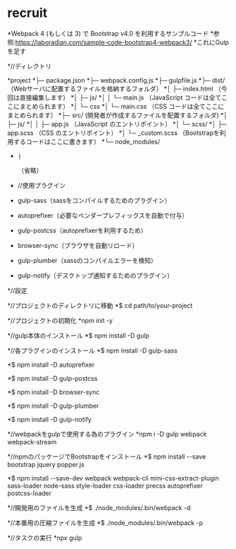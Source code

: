 # recruit
*Webpack 4 (もしくは 3) で Bootstrap v4.0 を利用するサンプルコード
*参照:https://laboradian.com/sample-code-bootstrap4-webpack3/
*これにGulpを足す

*//ディレクトリ

*project
*├─ package.json
*├─ webpack.config.js
*├─ gulpfile.js
*├─ dist/ （Webサーバに配置するファイルを格納するフォルダ）
*│    ├─ index.html （今回は直接編集します）
*│    ├─ js/
*│    │  └─ main.js （JavaScript コードは全てここにまとめられます）
*│    └─ css
*│       └─ main.css （CSS コードは全てここにまとめられます）
*├─ src/  (開発者が作成するファイルを配置するフォルダ)
*│    ├─ js/
*│    │  ├─ app.js （JavaScript のエントリポイント）
*│    └─ scss/
*│       ├─ app.scss （CSS のエントリポイント）
*│       └─ _custom.scss （Bootstrapを利用するコードはここに書きます）
*└─ node_modules/
*     ├
   （省略）

*   //使用プラグイン
*   gulp-sass（sassをコンパイルするためのプラグイン）
*   autoprefixer（必要なベンダープレフィックスを自動で付与）
*   gulp-postcss（autoprefixerを利用するため）
*   browser-sync（ブラウザを自動リロード）
*   gulp-plumber（sassのコンパイルエラーを検知）
*   gulp-notify（デスクトップ通知するためのプラグイン）

*//設定

*//プロジェクトのディレクトリに移動
*$ cd path/to/your-project

*//プロジェクトの初期化
*npm init -y

*//gulp本体のインストール
*$ npm install -D gulp

*//各プラグインのインストール
*$ npm install -D gulp-sass

*$ npm install -D autoprefixer

*$ npm install -D gulp-postcss

*$ npm install -D browser-sync

*$ npm install -D gulp-plumber

*$ npm install -D gulp-notify

*//webpackをgulpで使用する為のプラグイン
*npm i -D gulp webpack webpack-stream

*//npmのパッケージでBootstrapをインストール
*$ npm install --save bootstrap jquery popper.js

*$ npm install --save-dev webpack webpack-cli mini-css-extract-plugin sass-loader node-sass style-loader css-loader precss autoprefixer postcss-loader

*//開発用のファイルを生成
*$ ./node_modules/.bin/webpack -d

*//本番用の圧縮ファイルを生成
*$ ./node_modules/.bin/webpack -p

*//タスクの実行
*npx gulp









   
